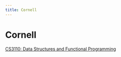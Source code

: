 ```yaml
---
title: Cornell
---
```


# Cornell

[CS3110: Data Structures and Functional Programming](Cornell/CS3110%20Data%20Structures%20and%20Functional%20Programming.md)